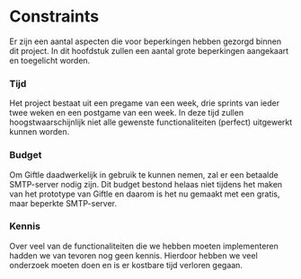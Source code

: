 # Constraints

Er zijn een aantal aspecten die voor beperkingen hebben gezorgd binnen dit project. In dit hoofdstuk zullen een aantal grote beperkingen aangekaart en toegelicht worden.

### Tijd

Het project bestaat uit een pregame van een week, drie sprints van ieder twee weken en een postgame van een week. In deze tijd zullen hoogstwaarschijnlijk niet alle gewenste functionaliteiten (perfect) uitgewerkt kunnen worden.

### Budget

Om Giftle daadwerkelijk in gebruik te kunnen nemen, zal er een betaalde SMTP-server nodig zijn. Dit budget bestond helaas niet tijdens het maken van het prototype van Giftle en daarom is het nu gemaakt met een gratis, maar beperkte SMTP-server.

### Kennis

Over veel van de functionaliteiten die we hebben moeten implementeren hadden we van tevoren nog geen kennis. Hierdoor hebben we veel onderzoek moeten doen en is er kostbare tijd verloren gegaan.

<!--
Intent

Constraints are typically imposed upon you but they aren’t necessarily “bad”, as reducing the number of available options often makes your job designing software easier. This section allows you to explicitly summarise the constraints that you’re working within and the decisions that have already been made for you.
-->
